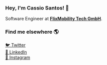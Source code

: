 ### Hey, I'm Cassio Santos! 👋

Software Engineer at [**FlixMobility Tech GmbH**](https://www.linkedin.com/company/flixbus).

### Find me elsewhere 🌎

[🐦 Twitter](https://twitter.com/cassiosantos) <br />
[💼 LinkedIn](https://www.linkedin.com/in/cassiodossantos) <br>
[📸 Instagram](https://instagram.com/cassio_santos_rj) <br />
